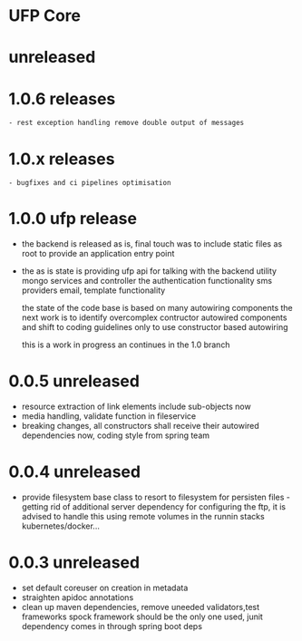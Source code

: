 # UFP Core
 
 # unreleased
 
 # 1.0.6 releases
 
    - rest exception handling remove double output of messages
 
 # 1.0.x releases
 
    - bugfixes and ci pipelines optimisation
 
 # 1.0.0 ufp release
 
 - the backend is released as is, final touch was to include static files as root to provide an application entry point
 
 - the as is state is providing ufp api for talking with the backend utility mongo services and controller the authentication functionality sms providers email, template functionality
    
    the state of the code base is based on many autowiring components the next work is to identify overcomplex contructor autowired components and shift to coding guidelines only to use constructor based autowiring
    
    this is a work in progress an continues in the 1.0 branch
   
 # 0.0.5 unreleased
  - resource extraction of link elements include sub-objects now
  - media handling, validate function in fileservice
  - breaking changes, all constructors shall receive their autowired dependencies now, coding style from spring team 
 
 # 0.0.4 unreleased
 
  - provide filesystem base class to resort to filesystem for persisten files - getting rid of additional server
  dependency for configuring the ftp, it is advised to handle this using remote volumes in the runnin stacks kubernetes/docker... 
 
 
 # 0.0.3 unreleased
 
  - set default coreuser on creation in metadata
  - straighten apidoc annotations
  - clean up maven dependencies, remove uneeded validators,test frameworks spock framework should be the only one used, junit dependency comes in through spring boot deps